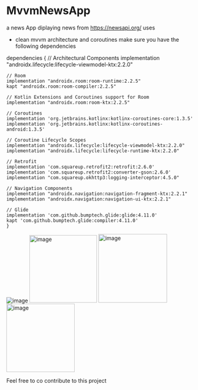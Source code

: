 # MvvmNewsApp
a news App diplaying news from https://newsapi.org/ 
uses 
- clean mvvm architecture and coroutines
 make sure you have the following dependencies
 
dependencies {
// Architectural Components
    implementation "androidx.lifecycle:lifecycle-viewmodel-ktx:2.2.0"

    // Room
    implementation "androidx.room:room-runtime:2.2.5"
    kapt "androidx.room:room-compiler:2.2.5"

    // Kotlin Extensions and Coroutines support for Room
    implementation "androidx.room:room-ktx:2.2.5"

    // Coroutines
    implementation 'org.jetbrains.kotlinx:kotlinx-coroutines-core:1.3.5'
    implementation 'org.jetbrains.kotlinx:kotlinx-coroutines-android:1.3.5'

    // Coroutine Lifecycle Scopes
    implementation "androidx.lifecycle:lifecycle-viewmodel-ktx:2.2.0"
    implementation "androidx.lifecycle:lifecycle-runtime-ktx:2.2.0"

    // Retrofit
    implementation 'com.squareup.retrofit2:retrofit:2.6.0'
    implementation 'com.squareup.retrofit2:converter-gson:2.6.0'
    implementation "com.squareup.okhttp3:logging-interceptor:4.5.0"

    // Navigation Components
    implementation "androidx.navigation:navigation-fragment-ktx:2.2.1"
    implementation "androidx.navigation:navigation-ui-ktx:2.2.1"

    // Glide
    implementation 'com.github.bumptech.glide:glide:4.11.0'
    kapt 'com.github.bumptech.glide:compiler:4.11.0'
    }
 

![image](https://user-images.githubusercontent.com/59840016/230168370-1d896243-190f-4430-9bb9-353ed65475b1.png)
<img width="176" alt="image" src="https://user-images.githubusercontent.com/59840016/230168489-17623cbd-de22-4e95-8a30-fe7c4ae25b27.png">
<img width="179" alt="image" src="https://user-images.githubusercontent.com/59840016/230168565-f493fb86-1997-4fb8-82f3-fad1081f0023.png">
<img width="178" alt="image" src="https://user-images.githubusercontent.com/59840016/230168717-7434fecd-0350-4c1f-a7f4-4a836af4fd78.png">

Feel free to co contribute to this project



